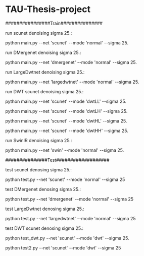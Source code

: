 # TAU-Thesis-project

################Train###############

run scunet denoising sigma 25.: 

python main.py --net 'scunet' --mode 'normal' --sigma 25.

run DMergenet denoising sigma 25.: 

python main.py --net 'dmergenet' --mode 'normal' --sigma 25.

run LargeDwtnet denoising sigma 25.: 

python main.py --net 'largedwtnet' --mode 'normal' --sigma 25.

run DWT scunet denoising sigma 25.: 

python main.py --net 'scunet' --mode 'dwtLL' --sigma 25.

python main.py --net 'scunet' --mode 'dwtLH' --sigma 25.

python main.py --net 'scunet' --mode 'dwtHL' --sigma 25.

python main.py --net 'scunet' --mode 'dwtHH' --sigma 25.

run SwinIR denoising sigma 25.:

python main.py --net 'swin' --mode 'normal' --sigma 25.

###############Test###################

test scunet denosing sigma 25.:

python test.py --net 'scunet' --mode 'normal' --sigma 25

test DMergenet denosing sigma 25.:

python test.py --net 'dmergenet' --mode 'normal' --sigma 25

test LargeDwtnet denosing sigma 25.:

python test.py --net 'largedwtnet' --mode 'normal' --sigma 25

test DWT scunet denosing sigma 25.:

python test_dwt.py --net 'scunet' --mode 'dwt' --sigma 25.

python test2.py --net 'scunet' --mode 'dwt' --sigma 25
